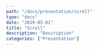 ```yaml
---
path: "/docs/presentation/scroll"
type: "docs"
date: "2019-03-01"
title: "Scroll"
description: "Description"
categories: ["Presentation"]
---
```

